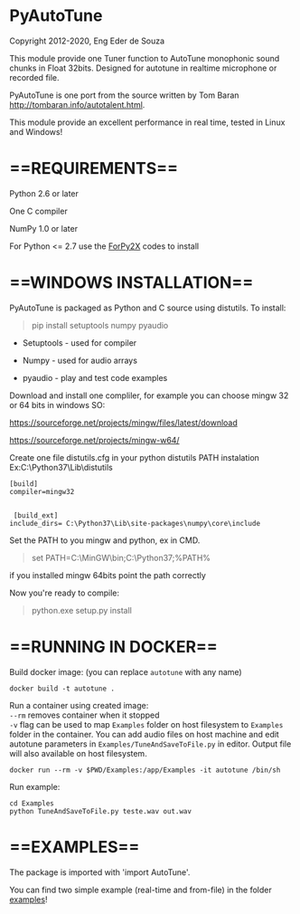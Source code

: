 PyAutoTune
==========

Copyright 2012-2020, Eng Eder de Souza

This module provide one Tuner function to AutoTune monophonic sound chunks in Float 32bits. Designed for autotune in
realtime microphone or recorded file.

PyAutoTune is one port from the source written by Tom Baran http://tombaran.info/autotalent.html.

This module provide an excellent performance in real time, tested in Linux and Windows!

==REQUIREMENTS==
==========

Python 2.6 or later

One C compiler 

NumPy 1.0 or later

For Python <= 2.7 use the [ForPy2X](https://github.com/ederwander/PyAutoTune/tree/master/ForPy2X) codes to install

==WINDOWS INSTALLATION==
==========

PyAutoTune is packaged as Python and C source using distutils.  To install:

> pip install setuptools numpy pyaudio

- Setuptools - used for compiler

- Numpy - used for audio arrays

- pyaudio - play and test code examples 

Download and install one compliler, for example you can choose mingw 32 or 64 bits in windows SO:

https://sourceforge.net/projects/mingw/files/latest/download

https://sourceforge.net/projects/mingw-w64/

Create one file distutils.cfg in your python distutils PATH instalation Ex:C:\Python37\Lib\distutils
```
[build]
compiler=mingw32


 [build_ext]
include_dirs= C:\Python37\Lib\site-packages\numpy\core\include
```




Set the PATH to you mingw and python, ex in CMD.

> set PATH=C:\MinGW\bin;C:\Python37;%PATH%

if you installed mingw 64bits point the path correctly

Now you're ready to compile:

> python.exe setup.py install


==RUNNING IN DOCKER==
==========
Build docker image: (you can replace `autotune` with any name)
```
docker build -t autotune .
```

Run a container using created image:  
`--rm` removes container when it stopped  
`-v` flag can be used to map `Examples` folder on host filesystem to `Examples` folder in the container. You can add audio files on host machine and edit autotune parameters in `Examples/TuneAndSaveToFile.py` in editor. Output file will also available on host filesystem.

```
docker run --rm -v $PWD/Examples:/app/Examples -it autotune /bin/sh
```

Run example:

```
cd Examples
python TuneAndSaveToFile.py teste.wav out.wav
```

==EXAMPLES==
==========

The package is imported with 'import AutoTune'.

You can find two simple example (real-time and from-file) in the folder [examples](http://github.com/ederwander/PyAutoTune/tree/master/Examples)!


